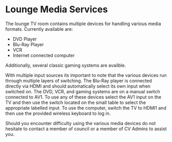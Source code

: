 # Lounge Media Services
The lounge TV room contains multiple devices for handling various media formats.  Currently available are:

  * DVD Player
  * Blu-Ray Player
  * VCR
  * Internet connected computer

Additionally, several classic gaming systems are availble.

With multiple input sources its important to note that the various devices run through multiple layers of switching.  The Blu-Ray player is connected directly via HDMI and should automatically select its own input when switched on.  The DVD, VCR, and gaming systems are on a manual switch connected to AV1.  To use any of these devices select the AV1 input on the TV and then use the switch located on the small table to select the appropriate labelled input.  To use the computer, switch the TV to HDMI1 and then use the provided wireless keyboard to log in.

Should you encounter difficulty using the various media devices do not hesitate to contact a member of council or a member of CV Admins to assist you.
